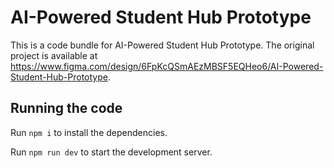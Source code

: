 
  # AI-Powered Student Hub Prototype

  This is a code bundle for AI-Powered Student Hub Prototype. The original project is available at https://www.figma.com/design/6FpKcQSmAEzMBSF5EQHeo6/AI-Powered-Student-Hub-Prototype.

  ## Running the code

  Run `npm i` to install the dependencies.

  Run `npm run dev` to start the development server.
  